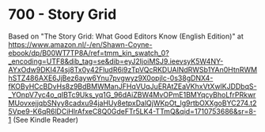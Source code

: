 # 700 - Story Grid

Based on "The Story Grid: What Good Editors Know (English Edition)" at https://www.amazon.nl/-/en/Shawn-Coyne-ebook/dp/B00WT7TP8A/ref=tmm_kin_swatch_0?_encoding=UTF8&dib_tag=se&dib=eyJ2IjoiMSJ9.ieevsyK5W4NY-AYxOdw9DKI474sj8Tx0y42FludR6i9zTpVQcRKDUAlNdRWSb1YAn0HtnRWMhSTZ486AXE6JjBez6ayw6Ynu7pvgwyz9X0opjlc-0s38gDNX4-fKOByHCcBDvHs8z9BdBMWManJFHqVUqJuERAtZEaVKhxVtXwlKJDDbqS-_YOnpV7yc4o_qIBTc9Uks_yq1G_96dAiZBW4MvOPmE1BMYqcyBhoLfrPRkwrMUovxejjqbSNyy8cadxu94jaHUy8etpxDalQjWKpOt_lg9rtbOXXgoBYC274.t25Vpe9-K6qR6lDCiHlrAfxeC8Q0GdeFTr5LK4-TTmQ&qid=1710753686&sr=8-1 (See Kindle Reader)

